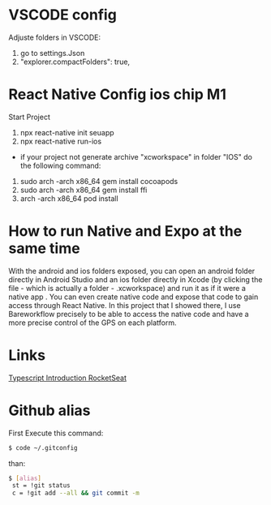 # VSCODE config
    
Adjuste folders in VSCODE:
     
1. go to settings.Json
2. "explorer.compactFolders": true, 
    
        
# React Native Config ios chip M1
 
Start Project

1. npx react-native init seuapp
2. npx react-native run-ios

- if your project not generate archive "xcworkspace" in folder "IOS" do the following command:

1. sudo arch -arch x86_64 gem install cocoapods
2. sudo arch -arch x86_64 gem install ffi
3. arch -arch x86_64 pod install

# How to run Native and Expo at the same time

With the android and ios folders exposed, you can open an android folder directly in Android Studio and an ios folder directly in Xcode (by clicking the file - which is actually a folder - .xcworkspace) and run it as if it were a native app . You can even create native code and expose that code to gain access through React Native. In this project that I showed there, I use Bareworkflow precisely to be able to access the native code and have a more precise control of the GPS on each platform.

# Links
[Typescript Introduction RocketSeat](https://www.notion.so/Typescript-5712aeab312d44fcba0aa88895caad36) 
   
   # Github alias
   
   
   First Execute this command: 
   ```bash
$ code ~/.gitconfig
```
   
   than:
   ```bash
$ [alias]
	st = !git status
	c = !git add --all && git commit -m
```
  

